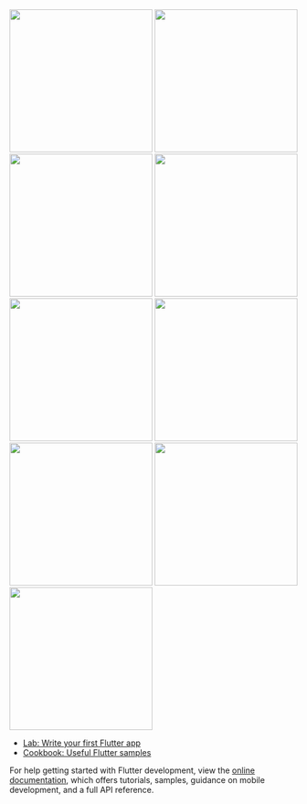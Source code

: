 
<img align src="https://github.com/KirtanNarola13/departure/assets/133342879/533fd827-b0b0-463c-ac8c-d6167d46b3ae" width ="250px">
<img align src="https://github.com/KirtanNarola13/departure/assets/133342879/e94fecf6-afb4-4e0f-a3dd-04926ab58baf" width ="250px">
<img src="https://github.com/KirtanNarola13/departure/assets/133342879/75523040-d818-4663-bc55-b9c75b40132f" width ="250px">


<img align src="https://github.com/KirtanNarola13/departure/assets/133342879/2a62b32b-442d-474a-aa56-ec562851efff" width ="250px">
<img align src="https://github.com/KirtanNarola13/departure/assets/133342879/ae4d66be-5421-4dbc-89d7-2e71b07e3a65" width ="250px">
<img src="https://github.com/KirtanNarola13/departure/assets/133342879/cb27f53e-fd80-42b0-bcdf-0a3ef09837b3" width ="250px">


<img align src="https://github.com/KirtanNarola13/departure/assets/133342879/2d952089-394b-4303-ae85-94da6687f647" width ="250px">
<img align src="https://github.com/KirtanNarola13/departure/assets/133342879/f469c93d-b99d-40f1-b435-0459a3ff7fa0" width ="250px">
<img src="https://github.com/KirtanNarola13/departure/assets/133342879/48e3c9b0-b6c7-486d-92eb-4df93e3e1091" width ="250px">






- [Lab: Write your first Flutter app](https://docs.flutter.dev/get-started/codelab)
- [Cookbook: Useful Flutter samples](https://docs.flutter.dev/cookbook)

For help getting started with Flutter development, view the
[online documentation](https://docs.flutter.dev/), which offers tutorials,
samples, guidance on mobile development, and a full API reference.
